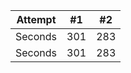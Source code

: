 



| Attempt | #1 | #2 |
| :---: | :---: | :---: |
| Seconds | 301 | 283 |
| Seconds | 301 | 283 |
